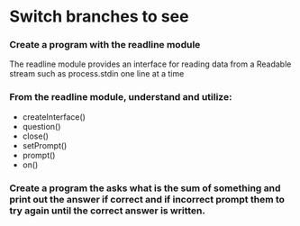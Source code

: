 # Switch branches to see

### Create a program with the readline module

The readline module provides an interface for reading data from a Readable stream such as process.stdin one line at a time

### From the readline module, understand and utilize:

- createInterface()
- question()
- close()
- setPrompt()
- prompt()
- on()

### Create a program the asks what is the sum of something and print out the answer if correct and if incorrect prompt them to try again until the correct answer is written.

###
